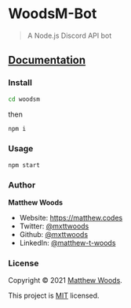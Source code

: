 # WoodsM-Bot

> A Node.js Discord API bot

## [Documentation](https://bot.woods.engineering/)

### Install

```sh
cd woodsm
```

then

```sh
npm i
```

### Usage

```sh
npm start
```

### Author

**Matthew Woods**

- Website: <https://matthew.codes>
- Twitter: [@mxttwoods](https://twitter.com/mxttwoods)
- Github: [@mxttwoods](https://github.com/mxttwoods)
- LinkedIn: [@matthew-t-woods](https://linkedin.com/in/matthew-t-woods)

### License

Copyright © 2021 [Matthew Woods](https://github.com/mxttwoods).

This project is [MIT](LICENSE) licensed.
